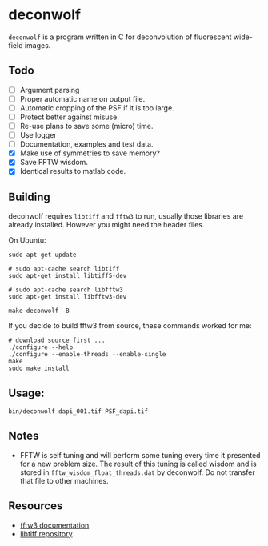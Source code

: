 # deconwolf

`deconwolf` is a program written in C for deconvolution of fluorescent wide-field images.

## Todo
 - [ ] Argument parsing 
 - [ ] Proper automatic name on output file.
 - [ ] Automatic cropping of the PSF if it is too large.
 - [ ] Protect better against misuse.
 - [ ] Re-use plans to save some (micro) time.
 - [ ] Use logger
 - [ ] Documentation, examples and test data.
 - [x] Make use of symmetries to save memory?
 - [x] Save FFTW wisdom.
 - [x] Identical results to matlab code.

## Building
deconwolf requires `libtiff` and `fftw3` to run, usually those libraries are already installed. However you might need the header files.

On Ubuntu:
```
sudo apt-get update

# sudo apt-cache search libtiff 
sudo apt-get install libtiff5-dev

# sudo apt-cache search libfftw3
sudo apt-get install libfftw3-dev

make deconwolf -B
```

If you decide to build fftw3 from source, these commands worked for me:
```
# download source first ...
./configure --help
./configure --enable-threads --enable-single
make
sudo make install
```
## Usage:
```
bin/deconwolf dapi_001.tif PSF_dapi.tif
```

## Notes
 * FFTW is self tuning and will perform some tuning every time it presented for a new problem size. The result of this tuning is called wisdom and is stored in `fftw_wisdom_float_threads.dat` by deconwolf. Do not transfer that file to other machines.

## Resources
 * [fftw3 documentation](http://www.fftw.org/fftw3_doc/).
 * [libtiff repository](https://gitlab.com/libtiff/libtiff)


